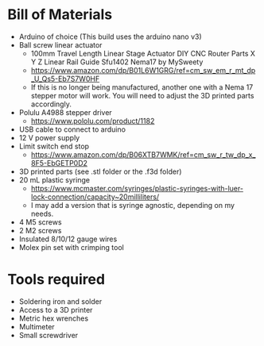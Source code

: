 # Bill of Materials
* Arduino of choice (This build uses the arduino nano v3)
* Ball screw linear actuator
  * 100mm Travel Length Linear Stage Actuator DIY CNC Router Parts X Y Z Linear Rail Guide Sfu1402 Nema17 by MySweety
  * https://www.amazon.com/dp/B01L6W1GRG/ref=cm_sw_em_r_mt_dp_U_Qs5-Eb7S7W0HF
  * If this is no longer being manufactured, another one with a Nema 17 stepper motor will work. You will need to adjust the 3D printed parts accordingly.
* Polulu A4988 stepper driver
  * https://www.pololu.com/product/1182
* USB cable to connect to arduino
* 12 V power supply
* Limit switch end stop
  * https://www.amazon.com/dp/B06XTB7WMK/ref=cm_sw_r_tw_dp_x_8F5-EbGETP0D2
* 3D printed parts (see .stl folder or the .f3d folder)
* 20 mL plastic syringe
  * https://www.mcmaster.com/syringes/plastic-syringes-with-luer-lock-connection/capacity~20milliliters/
  * I may add a version that is syringe agnostic, depending on my needs. 
* 4 M5 screws
* 2 M2 screws
* Insulated 8/10/12 gauge wires
* Molex pin set with crimping tool

# Tools required
* Soldering iron and solder
* Access to a 3D printer
* Metric hex wrenches
* Multimeter
* Small screwdriver
